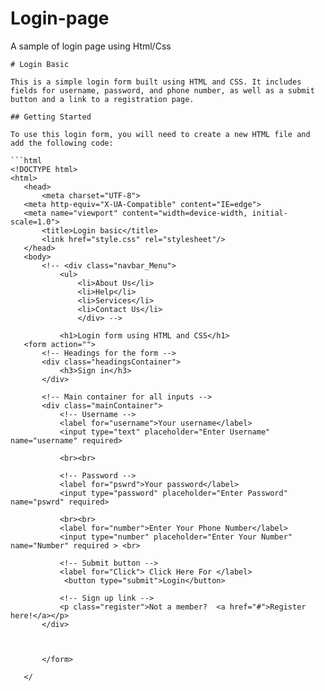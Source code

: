 # Login-page
A sample of login page using Html/Css

 ```
# Login Basic

This is a simple login form built using HTML and CSS. It includes fields for username, password, and phone number, as well as a submit button and a link to a registration page.

## Getting Started

To use this login form, you will need to create a new HTML file and add the following code:

```html
<!DOCTYPE html>
<html>
    <head>
        <meta charset="UTF-8">
    <meta http-equiv="X-UA-Compatible" content="IE=edge">
    <meta name="viewport" content="width=device-width, initial-scale=1.0">
        <title>Login basic</title>
        <link href="style.css" rel="stylesheet"/>
    </head>
    <body>
        <!-- <div class="navbar_Menu">
            <ul>
                <li>About Us</li>
                <li>Help</li>
                <li>Services</li>
                <li>Contact Us</li>
                </div> -->
        
            <h1>Login form using HTML and CSS</h1>
    <form action="">
        <!-- Headings for the form -->
        <div class="headingsContainer">
            <h3>Sign in</h3>
        </div>

        <!-- Main container for all inputs -->
        <div class="mainContainer">
            <!-- Username -->
            <label for="username">Your username</label>
            <input type="text" placeholder="Enter Username" name="username" required>

            <br><br>

            <!-- Password -->
            <label for="pswrd">Your password</label>
            <input type="password" placeholder="Enter Password" name="pswrd" required>

            <br><br>
            <label for="number">Enter Your Phone Number</label>
            <input type="number" placeholder="Enter Your Number" name="Number" required > <br>

            <!-- Submit button -->
            <label for="Click"> Click Here For </label>
             <button type="submit">Login</button>

            <!-- Sign up link -->
            <p class="register">Not a member?  <a href="#">Register here!</a></p>
        </div>
        
            
           
        </form>
        
    </
